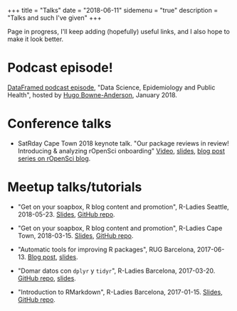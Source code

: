 +++
title = "Talks"
date = "2018-06-11"
sidemenu = "true"
description = "Talks and such I've given"
+++

Page in progress, I'll keep adding (hopefully) useful links, and I also hope to make it look better.

# Podcast episode!

[DataFramed podcast episode](https://www.datacamp.com/community/podcast/data-science-epidemiology-public-health), "Data Science, Epidemiology and Public Health", hosted by [Hugo Bowne-Anderson](https://twitter.com/hugobowne), January 2018.

# Conference talks

* SatRday Cape Town 2018 keynote talk. "Our package reviews in review! Introducing & analyzing rOpenSci onboarding" [Video](https://www.youtube.com/watch?v=lZ3deq52qCk), [slides](https://maelle.github.io/satrday_keynote/slides), [blog post series on rOpenSci blog](https://ropensci.org/blog/2018/05/10/onboarding-social-weather/).

# Meetup talks/tutorials

* "Get on your soapbox, R blog content and promotion", R-Ladies Seattle, 2018-05-23. [Slides](https://maelle.github.io/rladiesseattle/slides#1), [GitHub repo](https://github.com/maelle/rladiesseattle).

* "Get on your soapbox, R blog content and promotion", R-Ladies Cape Town, 2018-03-15. [Slides](https://maelle.github.io/rladiesct/slides#1), [GitHub repo](https://github.com/maelle/rladiesct).

* "Automatic tools for improving R packages", RUG Barcelona, 2017-06-13. [Blog post](/2017/06/17/automatictools/), [slides](http://rpubs.com/masalmon/282469).

* "Domar datos con `dplyr` y `tidyr`", R-Ladies Barcelona, 2017-03-20. [GitHub repo](https://github.com/rladies/bcn_20170320_introtodplyrtidyr), [slides](https://rladies.github.io/bcn_20170320_introtodplyrtidyr/template.html).

* "Introduction to RMarkdown", R-Ladies Barcelona, 2017-01-15. [Slides](https://rladies.github.io/barcelona_20170116_rmarkdown/rmd_tutorial#/), [GitHub repo](https://github.com/rladies/barcelona_20170116_rmarkdown).